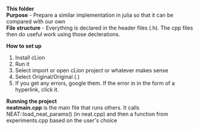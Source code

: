 **This folder**  
**Purpose** - Prepare a similar implementation in julia so that it can be compared with our own  
**File structure** - Everything is declared in the header files (.h). The cpp files then do useful work using those declerations.  
  
**How to set up**
1. Install cLion
2. Run it
3. Select import or open cLion project or whatever makes sense
4. Select Original/Original (.)
5. If you get any errors, google them. If the error in in the form of a hyperlink, 
click it.

**Running the project**  
**neatmain.cpp** is the main file that runs others.
It calls NEAT::load_neat_params() (in neat.cpp) and then a function from experiments.cpp based on the user's choice  